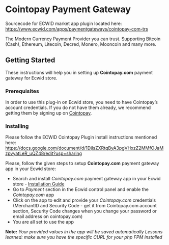 # Cointopay Payment Gateway

Sourcecode for ECWID market app plugin located here: https://www.ecwid.com/apps/paymentgateways/cointopay-com-trs

The Modern Currency Payment Provider you can trust. Supporting Bitcoin (Cash), Ethereum, Litecoin, Decred, Monero, Mooncoin and many more.

## Getting Started

These instructions will help you in setting up **Cointopay.com** payment gateway for Ecwid store.

### Prerequisites

In order to use this plug-in on Ecwid store, you need to have Cointopay’s account credentials. If you do not have them already, we recommend getting them by signing up on [Cointopay](https://cointopay.com/).

### Installing

Please follow the ECWID Cointopay Plugin install instructions mentioned here: https://docs.google.com/document/d/1DjIsZXRtqByA3pgVHxzZ2MMfOJaMzpvyatLeR_uQZ48/edit?usp=sharing

Please, follow the given steps to setup **Cointopay.com** payment gateway app in your Ecwid store: 

* Search and install *Cointopay.com* payment gateway app in your Ecwid store - [Installation Guide](https://support.ecwid.com/hc/en-us/articles/115005872689-Guide-to-using-Ecwid-App-Market)
* Go to *Payment* section in the Ecwid control panel and enable the *Cointopay.com* app
* Click on the app to edit and provide your *Cointopay.com* credentials (MerchantID and Security Code - get it from Cointopay.com account section, Security Code changes when you change your password or email address on cointopay.com)
* You are all set to use the app

**Note:** *Your provided values in the app will be saved automatically*
*Lessons learned: make sure you have the specific CURL for your php FPM installed*

